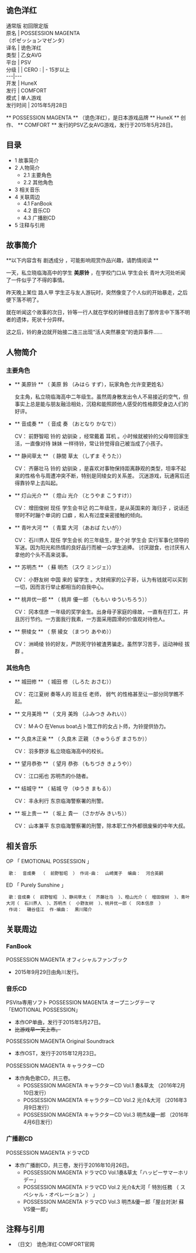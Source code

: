 诡色洋红  
---  
通常版  初回限定版  
原名  |  POSSESSION MAGENTA    
（ポゼッションマゼンタ）  
译名  |  诡色洋红   
类型  |  乙女AVG   
平台  |  PSV   
分级  |  |  CERO  :  |  \- 15岁以上   
---|---  
开发  |  HuneX   
发行  |  COMFORT   
模式  |  单人游戏   
发行时间  |  2015年5月28日   
  
** POSSESSION MAGENTA  ** （诡色洋红），是日本游戏品牌 ** HuneX  ** 创作、 ** COMFORT  **
发行的PSV乙女AVG游戏，发行于2015年5月28日。

##  目录

  * 1  故事简介 
  * 2  人物简介 
    * 2.1  主要角色 
    * 2.2  其他角色 
  * 3  相关音乐 
  * 4  关联周边 
    * 4.1  FanBook 
    * 4.2  音乐CD 
    * 4.3  广播剧CD 
  * 5  注释与引用 

##  故事简介

**以下内容含有 剧透成分  ，可能影响观赏作品兴趣，请酌情阅读 **

一天，私立晓临海高中的学生 **美原铃** ，在学校门口从  学生会长  青叶大河处听闻了一件似乎了不得的事情。

昨天晚上某位  路人甲  学生正与友人游玩时，突然像变了个人似的开始暴走，之后便下落不明了。

就在听闻这个故事的次日，铃等一行人就在学校的钟楼目击到了那传言中下落不明者的遗体，死状十分异样。

这之后，铃的身边就开始接二连三出现“活人突然暴变”的诡异事件……

##  人物简介

###  主要角色

  * ** 美原铃  ** （  美原 鈴  （みはら すず），玩家角色·允许变更姓名） 

     女主角，私立晓临海高中二年级生。虽然周身散发出令人不易接近的空气，但事实上总是能与朋友融洽相处，沉稳和能照顾他人感受的性格颇受身边人们的好评。 

  * ** 音成奏  ** （  音成 奏  （おとなり かなで）） 

     CV：  前野智昭 
     铃的  幼驯染  ，经常戴着  耳机  。小时候就被铃的父母带回家生活，一直像对待  妹妹  一样待铃，常让铃觉得自己被当成了小孩子。 

  * ** 静间草太  ** （  静間 草太  （しずま そうた）） 

     CV：  齐藤壮马 
     铃的  幼驯染  ，是喜欢对事物保持距离静观的类型，坦率不起来的性格令与周遭冲突不断，特别是同绫女的关系差。 
     沉迷游戏，玩通宵后还得靠铃早上去叫起。 

  * ** 灯山光介  ** （  燈山 光介  （とうやま こうすけ）） 

     CV：  增田俊树 
     现任  学生会书记  的二年级生，是从英国来的  海归子  ，说话还带时不时蹦个单词的  口癖  ，和人有过度亲密接触的倾向。 

  * ** 青叶大河  ** （  青葉 大河  （あおば たいが）） 

     CV：  石川界人 
     现任  学生会长  的三年级生，是个对  学生会  实行军事化领导的军迷。因为阳光和热情的良好品行而被一众学生追捧。 
     讨厌甜食，也讨厌有人拿他的个头不高来说事。 

  * ** 苏明杰  ** （  蘇 明杰  （スウ ミンジェ）） 

     CV：  小野友树 
     中国  来的  留学生  。大财阀家的公子哥，认为有钱就可以买到一切，因而言行举止都相当的自我中心。 

  * ** 桃井优一郎  ** （  桃井 優一郎  （ももい ゆういちろう）） 

     CV：  冈本信彦 
     一年级的奖学金生。出身母子家庭的缘故，一直有在打工，并且厉行节约。一方面我行我素，一方面采用圆滑的价值观对待他人。 

  * ** 祭绫女  ** （  祭 綾女  （まつり あやめ）） 

     CV：  洲崎绫 
     铃的好友，严防死守铃被渣男骗走。虽然学习苦手，运动神经  拔群  。 

###  其他角色

  * ** 城田修  ** （  城田 修  （しろた おさむ）） 

     CV：  花江夏树 
     奏等人的  班主任  老师，  弱气  的性格甚至让一部分同学瞧不起。 

  * ** 文月美玲  ** （  文月 美玲  （ふみつき みれい）） 

     CV：  M·A·O 
     在Venus boat占卜馆工作的女占卜师，为铃提供协力。 

  * ** 久良木正亲  ** （  久良木 正親  （きゅうらぎ まさちか）） 

     CV：  羽多野涉 
     私立晓临海高中的校长。 

  * ** 望月恭弥  ** （  望月 恭弥  （もちづき きょうや）） 

     CV：  江口拓也 
     苏明杰的仆随者。 

  * ** 结城守  ** （  結城 守  （ゆうき まもる）） 

     CV：  丰永利行 
     东京临海警察署的刑警。 

  * ** 坂上贵一  ** （  坂上 貴一  （さかがみ きいち）） 

     CV：  山本兼平 
     东京临海警察署的刑警，除本职工作外都很废柴的中年大叔。 

##  相关音乐

OP 「  EMOTIONAL POSSESSION  」

     歌：  音成奏  （  前野智昭  ） 作词·曲：  山崎寛子  编曲：  河合英嗣 
ED 「  Purely Sunshine  」

     歌：音成奏（  前野智昭  ）、静间草太（  齐藤壮马  ）、橙山光介（  增田俊树  ）、青叶大河（  石川界人  ）、苏明杰（  小野友树  ）、桃井优一郎（  冈本信彦  ） 
     作词：  磯谷佳江  作·编曲：  黒川陽介 

##  关联周边

###  FanBook

POSSESSION MAGENTA オフィシャルファンブック

  * 2015年9月29日由角川发行。 

###  音乐CD

PSVita専用ソフト POSSESSION MAGENTA オープニングテーマ「EMOTIONAL POSSESSION」

  * 本作OP单曲，发行于2015年5月27日。 
  * ~~比游戏早一天上市。~~

POSSESSION MAGENTA Original Soundtrack

  * 本作OST，发行于2015年12月23日。 

POSSESSION MAGENTA キャラクターCD

  * 本作角色歌CD，共三卷。 
    * POSSESSION MAGENTA キャラクターCD Vol.1 奏&草太  （2016年2月10日发行） 
    * POSSESSION MAGENTA キャラクターCD Vol.2 光介&大河  （2016年3月9日发行） 
    * POSSESSION MAGENTA キャラクターCD Vol.3 明杰&優一郎  （2016年4月6日发行） 

###  广播剧CD

POSSESSION MAGENTA ドラマCD

  * 本作广播剧CD，共三卷，发行于2016年10月26日。 
    * POSSESSION MAGENTA ドラマCD Vol.1奏&草太「ハッピーサマーホリデー」 
    * POSSESSION MAGENTA ドラマCD Vol.2 光介&大河「  特別任務  （  スペシャル・オペレーション  ）  」 
    * POSSESSION MAGENTA ドラマCD Vol.3 明杰&優一郎「屋台対決! 蘇VS優一郎」 

##  注释与引用

  * （日文）  诡色洋红·COMFORT官网 

